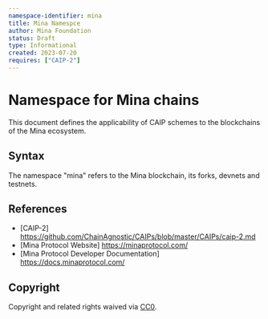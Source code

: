 ```yaml
---
namespace-identifier: mina
title: Mina Namespce
author: Mina Foundation
status: Draft
type: Informational
created: 2023-07-20
requires: ["CAIP-2"]
---
```


# Namespace for Mina chains

This document defines the applicability of CAIP schemes to the blockchains of
the Mina ecosystem.

## Syntax

The namespace "mina" refers to the Mina blockchain, its forks, devnets and testnets.

## References

- [CAIP-2] https://github.com/ChainAgnostic/CAIPs/blob/master/CAIPs/caip-2.md
- [Mina Protocol Website] https://minaprotocol.com/
- [Mina Protocol Developer Documentation] https://docs.minaprotocol.com/

## Copyright

Copyright and related rights waived
via [CC0](https://creativecommons.org/publicdomain/zero/1.0/).